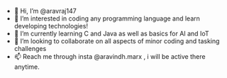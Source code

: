 - 👋 Hi, I’m @aravraj147
- 👀 I’m interested in coding any programming language and learn developing technologies!
- 🌱 I’m currently learning C and Java as well as basics for AI and IoT
- 💞️ I’m looking to collaborate on all aspects of minor coding and tasking challenges
- 📫 Reach me through insta @aravindh.marx , i will be active there anytime.

<!---
aravraj147/aravraj147 is a ✨ special ✨ repository because its `README.md` (this file) appears on your GitHub profile.
You can click the Preview link to take a look at your changes.
--->
